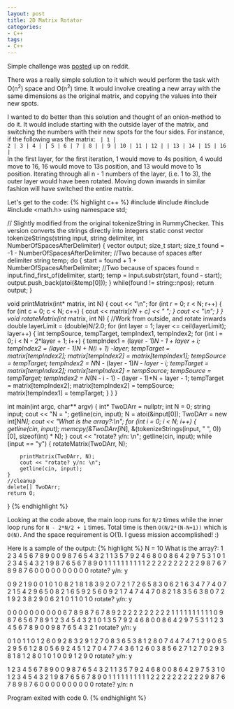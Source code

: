 ```yaml
---
layout: post
title: 2D Matrix Rotator
categories:
- C++
tags:
- C++
---
```


Simple challenge was <a href="http://www.reddit.com/r/dailyprogrammer/comments/29i9jw/6302014_challenge_169_easy_90_degree_2d_array/">posted</a> up on reddit.

There was a really simple solution to it which would perform the task with O(n<sup>2</sup>) space and O(n<sup>2</sup>) time. It would involve creating a new array with the same dimensions as the original matrix, and copying the values into their new spots.
<!--more-->

I wanted to do better than this solution and thought of an onion-method to do it. It would include starting with the outside layer of the matrix, and switching the numbers with their new spots for the four sides. For instance, if the following was the matrix:
<code>
|  1  |  2  |  3  |  4  |
|  5  |  6  |  7  |  8  |
|  9  |  10 |  11 |  12 |
|  13 |  14 |  15 |  16 |
</code>
In the first layer, for the first iteration, 1 would move to 4s position, 4 would move to 16, 16 would move to 13s position, and 13 would move to 1s position. Iterating through all n - 1 numbers of the layer, (i.e. 1 to 3), the outer layer would have been rotated. Moving down inwards in similar fashion will have switched the entire matrix.
<!--more-->

Let's get to the code:
{% highlight c++ %}
#include <iostream>
#include <string>
#include <vector>
#include <math.h>
using namespace std;

// Slightly modified from the original tokenizeString in RummyChecker. This version converts the strings directly into integers
static const vector<int> tokenizeStrings(string input, string delimiter, int NumberOfSpacesAfterDelimiter)
{
    vector<int> output;
    size_t start;
    size_t found = -1 - NumberOfSpacesAfterDelimiter;  //Two because of spaces after delimiter
    string temp;
    do {
        start = found + 1 + NumberOfSpacesAfterDelimiter;  //Two because of spaces
        found = input.find_first_of(delimiter, start);
        temp = input.substr(start, found - start);
        output.push_back(atoi(&amp;temp[0]));
    } while(found != string::npos);
    return output;
}

void printMatrix(int* matrix, int N)
{
    cout << "\n";
    for (int r = 0; r < N; r++)
    {
        for (int c = 0; c < N; c++)
        {
            cout << matrix[r*N + c] << " ";
        }
        cout << "\n";
    }
}
void rotateMatrix(int* matrix, int N)
{
    //Work from outside, and rotate inwards
    double layerLimit = (double)N/2.0;
    for (int layer = 1; layer <= ceil(layerLimit); layer++)
    {
        int tempSource, tempTarget, tempIndex1, tempIndex2;
        for (int i = 0; i < N - 2*layer + 1; i++)
        {
            tempIndex1 = (layer - 1)*N - 1 + layer + i;
            tempIndex2 = (layer - 1)*N + N*(i + 1) -layer;
            tempTarget = matrix[tempIndex2];
            matrix[tempIndex2] = matrix[tempIndex1];
            tempSource = tempTarget;
            tempIndex2 = N*N - (layer - 1)*N - layer - i;
            tempTarget = matrix[tempIndex2];
            matrix[tempIndex2] = tempSource;
            tempSource = tempTarget;
            tempIndex2 = N*(N - i - 1) - (layer - 1)*N + layer - 1;
            tempTarget = matrix[tempIndex2];
            matrix[tempIndex2] = tempSource;
            matrix[tempIndex1] = tempTarget;
        }
    }
}

int main(int argc, char** argv)
{
    int* TwoDArr = nullptr;
    int N = 0;
    string input;
    cout << "N = ";
    getline(cin, input);
    N = atoi(&amp;input[0]);
    TwoDArr = new int[N*N];
    cout << "What is the array?:\n";
    for (int i = 0; i < N; i++)
    {
        getline(cin, input);
        memcpy(&amp;TwoDArr[i*N], &amp;(tokenizeStrings(input, " ", 0))[0], sizeof(int) * N);
    }
    cout << "rotate? y/n: \n";
    getline(cin, input);
    while (input == "y")
    {
        rotateMatrix(TwoDArr, N);

        printMatrix(TwoDArr, N);
        cout << "rotate? y/n: \n";
        getline(cin, input);
    }
    //cleanup
    delete[] TwoDArr;
    return 0;
}
{% endhighlight %}

Looking at the code above, the main loop runs for `N/2` times while the inner loop runs for `N - 2*N/2 + 1` times. Total time is then `O(N/2*(N-N+1))` which is `O(N)`. And the space requirement is O(1). I guess mission accomplished! :)

Here is a sample of the output:
{% highlight %}
N = 10
What is the array?:
1 2 3 4 5 6 7 8 9 0
0 9 8 7 6 5 4 3 2 1
1 3 5 7 9 2 4 6 8 0
0 8 6 4 2 9 7 5 3 1
0 1 2 3 4 5 4 3 2 1
9 8 7 6 5 6 7 8 9 0
1 1 1 1 1 1 1 1 1 1
2 2 2 2 2 2 2 2 2 2
9 8 7 6 7 8 9 8 7 6
0 0 0 0 0 0 0 0 0 0
rotate? y/n:
y

0 9 2 1 9 0 0 1 0 1
0 8 2 1 8 1 8 3 9 2
0 7 2 1 7 2 6 5 8 3
0 6 2 1 6 3 4 7 7 4
0 7 2 1 5 4 2 9 6 5
0 8 2 1 6 5 9 2 5 6
0 9 2 1 7 4 7 4 4 7
0 8 2 1 8 3 5 6 3 8
0 7 2 1 9 2 3 8 2 9
0 6 2 1 0 1 1 0 1 0
rotate? y/n:
y

0 0 0 0 0 0 0 0 0 0
6 7 8 9 8 7 6 7 8 9
2 2 2 2 2 2 2 2 2 2
1 1 1 1 1 1 1 1 1 1
0 9 8 7 6 5 6 7 8 9
1 2 3 4 5 4 3 2 1 0
1 3 5 7 9 2 4 6 8 0
0 8 6 4 2 9 7 5 3 1
1 2 3 4 5 6 7 8 9 0
0 9 8 7 6 5 4 3 2 1
rotate? y/n:
y

0 1 0 1 1 0 1 2 6 0
9 2 8 3 2 9 1 2 7 0
8 3 6 5 3 8 1 2 8 0
7 4 4 7 4 7 1 2 9 0
6 5 2 9 5 6 1 2 8 0
5 6 9 2 4 5 1 2 7 0
4 7 7 4 3 6 1 2 6 0
3 8 5 6 2 7 1 2 7 0
2 9 3 8 1 8 1 2 8 0
1 0 1 0 0 9 1 2 9 0
rotate? y/n:
y

1 2 3 4 5 6 7 8 9 0
0 9 8 7 6 5 4 3 2 1
1 3 5 7 9 2 4 6 8 0
0 8 6 4 2 9 7 5 3 1
0 1 2 3 4 5 4 3 2 1
9 8 7 6 5 6 7 8 9 0
1 1 1 1 1 1 1 1 1 1
2 2 2 2 2 2 2 2 2 2
9 8 7 6 7 8 9 8 7 6
0 0 0 0 0 0 0 0 0 0
rotate? y/n: n

Program exited with code 0.
{% endhighlight %}